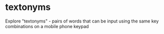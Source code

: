 # textonyms
Explore "textonyms" - pairs of words that can be input using the same key combinations on a mobile phone keypad
